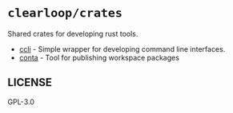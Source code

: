 # `clearloop/crates`

Shared crates for developing rust tools.

- [ccli](./ccli) - Simple wrapper for developing command line interfaces.
- [conta](./conta) - Tool for publishing workspace packages

## LICENSE

GPL-3.0
